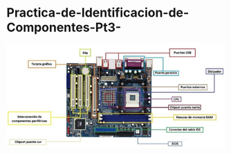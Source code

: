 # Practica-de-Identificacion-de-Componentes-Pt3-
<img src="placa base entera.jpg" alt="Placa base entera">

